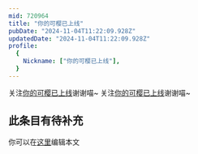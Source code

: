 ```yaml
---
mid: 720964
title: "你的可樱已上线"
pubDate: "2024-11-04T11:22:09.928Z"
updatedDate: "2024-11-04T11:22:09.928Z"
profile:
  {
    Nickname: ["你的可樱已上线"],
  }
---
```


关注[你的可樱已上线](https://space.bilibili.com/720964)谢谢喵~ 关注[你的可樱已上线](https://space.bilibili.com/720964)谢谢喵~

## 此条目有待补充
你可以在[这里](https://github.com/Yuhanawa/VTuber.ICU-Content/edit/master/v/你的可樱已上线/index.md)编辑本文
